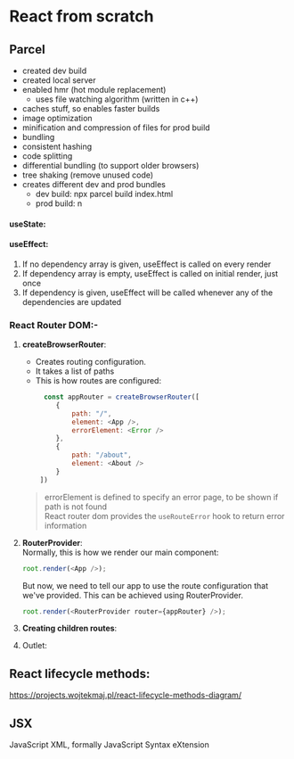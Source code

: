 # React from scratch 

## Parcel
- created dev build
- created local server
- enabled hmr (hot module replacement)
    -   uses file watching algorithm (written in c++)
- caches stuff, so enables faster builds
- image optimization
- minification and compression of files for prod build
- bundling
- consistent hashing
- code splitting
- differential bundling (to support older browsers)
- tree shaking (remove unused code)
- creates different dev and prod bundles
    -   dev build: npx parcel build index.html
    -   prod build: n
    
#### useState:


#### useEffect:
1. If no dependency array is given, useEffect is called on every render
2. If dependency array is empty, useEffect is called on initial render, just once
3. If dependency is given, useEffect will be called whenever any of the dependencies are updated

### React Router DOM:-
1. **createBrowserRouter**:
   - Creates routing configuration.
   - It takes a list of paths
   - This is how routes are configured:
     ```js
       const appRouter = createBrowserRouter([
          {
              path: "/",
              element: <App />,
              errorElement: <Error />
          },
          {
              path: "/about",
              element: <About />
          }
      ])
     ```
    > errorElement is defined to specify an error page, to be shown if path is not found <br>
    > React router dom provides the `useRouteError` hook to return error information

2. **RouterProvider**: <br>
   Normally, this is how we render our main component:
   ```js
   root.render(<App />);
   ```

   But now, we need to tell our app to use the route configuration that we've provided. This can be achieved using RouterProvider.
   ```js
   root.render(<RouterProvider router={appRouter} />);
   ```
   
4. **Creating children routes**:
   
6. Outlet:

## React lifecycle methods:
https://projects.wojtekmaj.pl/react-lifecycle-methods-diagram/



## JSX 
JavaScript XML, formally JavaScript Syntax eXtension
